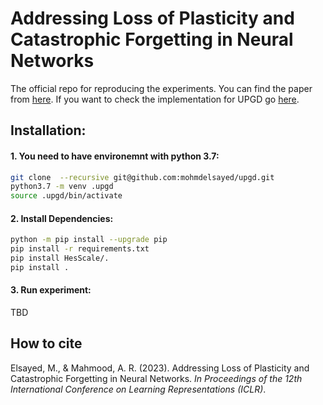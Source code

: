 # Addressing Loss of Plasticity and Catastrophic Forgetting in Neural Networks

The official repo for reproducing the experiments. You can find the paper from [here](https://openreview.net/forum?id=sKPzAXoylB). If you want to check the implementation for UPGD go [here](https://github.com/mohmdelsayed/upgd/blob/main/core/optim/weight/upgd/first_order.py#L74).

## Installation:
#### 1. You need to have environemnt with python 3.7:
``` sh
git clone  --recursive git@github.com:mohmdelsayed/upgd.git
python3.7 -m venv .upgd
source .upgd/bin/activate
```
#### 2. Install Dependencies:
```sh
python -m pip install --upgrade pip
pip install -r requirements.txt 
pip install HesScale/.
pip install .
```

#### 3. Run experiment:
TBD

## How to cite
Elsayed, M., & Mahmood, A. R. (2023). Addressing Loss of Plasticity and Catastrophic Forgetting in Neural Networks. <em>In Proceedings of the 12th International Conference on Learning Representations (ICLR)</em>.
